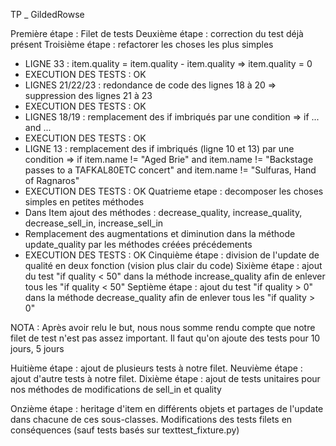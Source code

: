 TP \_ GildedRowse

Première étape : Filet de tests
Deuxième étape : correction du test déjà présent
Troisième étape : refactorer les choses les plus simples

- LIGNE 33 : item.quality = item.quality - item.quality => item.quality = 0
- EXECUTION DES TESTS : OK
- LIGNES 21/22/23 : redondance de code des lignes 18 à 20 => suppression des lignes 21 à 23
- EXECUTION DES TESTS : OK
- LIGNES 18/19 : remplacement des if imbriqués par une condition => if ... and ...
- EXECUTION DES TESTS : OK
- LIGNE 13 : remplacement des if imbriqués (ligne 10 et 13) par une condition => if item.name != "Aged Brie" and item.name != "Backstage passes to a TAFKAL80ETC concert" and item.name != "Sulfuras, Hand of Ragnaros"
- EXECUTION DES TESTS : OK
  Quatrieme etape : decomposer les choses simples en petites méthodes
- Dans Item ajout des méthodes : decrease_quality, increase_quality, decrease_sell_in, increase_sell_in
- Remplacement des augmentations et diminution dans la méthode update_quality par les méthodes créées précédements
- EXECUTION DES TESTS : OK
  Cinquième étape : division de l'update de qualité en deux fonction (vision plus clair du code)
  Sixième étape : ajout du test "if quality < 50" dans la méthode increase_quality afin de enlever tous les "if quality < 50"
  Septième étape : ajout du test "if quality > 0" dans la méthode decrease_quality afin de enlever tous les "if quality > 0"

NOTA : Après avoir relu le but, nous nous somme rendu compte que notre filet de test n'est pas assez important. Il faut qu'on ajoute des tests pour 10 jours, 5 jours

Huitième étape : ajout de plusieurs tests à notre filet.
Neuvième étape : ajout d'autre tests à notre filet.
Dixième étape : ajout de tests unitaires pour nos méthodes de modifications de sell_in et quality

Onzième étape : heritage d'item en différents objets et partages de l'update dans chacune de ces sous-classes. Modifications des tests filets en conséquences (sauf tests basés sur texttest_fixture.py)
